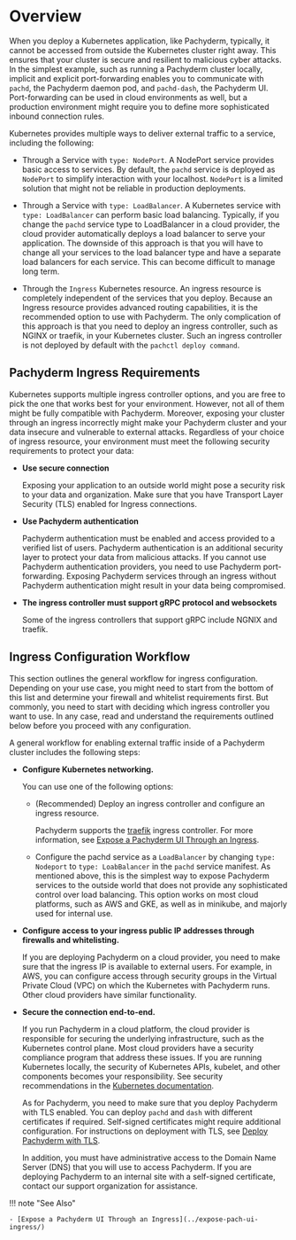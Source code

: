 # Overview

When you deploy a Kubernetes application, like Pachyderm, typically, it cannot
be accessed from outside the Kubernetes cluster right away. This ensures that
your cluster is secure and resilient to malicious cyber attacks. In the
simplest example, such as running a Pachyderm cluster locally, implicit and
explicit port-forwarding enables you to communicate with `pachd`, the Pachyderm
daemon pod, and `pachd-dash`, the Pachyderm UI. Port-forwarding can be used in
cloud environments as well, but a production environment might require you to
define more sophisticated inbound connection rules.

Kubernetes provides multiple ways to deliver external traffic to a service,
including the following:

* Through a Service with `type: NodePort`. A NodePort service provides basic
access to services. By default, the `pachd` service is deployed as `NodePort`
to simplify interaction with your localhost. `NodePort` is a limited solution
that might not be reliable in production deployments. 

* Through a Service with `type: LoadBalancer`. A Kubernetes service with
`type: LoadBalancer` can perform basic load balancing. Typically, if you
change the `pachd` service type to LoadBalancer in a cloud provider, the
cloud provider automatically deploys a load balancer to serve your
application. The downside of this approach is that you will have to change
all your services to the load balancer type and have a separate load
balancers for each service. This can become difficult to manage long term.

* Through the `Ingress` Kubernetes resource. An ingress resource is
completely independent of the services that you deploy. Because an Ingress
resource provides advanced routing capabilities, it is the recommended option
to use with Pachyderm. The only complication of this approach is that you need
to deploy an ingress controller, such as NGINX or traefik, in your Kubernetes
cluster. Such an ingress controller is not deployed by default with the
`pachctl deploy command`.

## Pachyderm Ingress Requirements

Kubernetes supports multiple ingress controller options, and you are free to
pick the one that works best for your environment. However, not all of them
might be fully compatible with Pachyderm. Moreover, exposing your cluster
through an ingress incorrectly might make your Pachyderm cluster and your
data insecure and vulnerable to external attacks. Regardless of your
choice of ingress resource, your environment must meet the
following security requirements to protect your data:

* **Use secure connection**

  Exposing your application to an outside world might pose a security
  risk to your data and organization. Make sure that you have Transport
  Layer Security (TLS) enabled for Ingress connections.

* **Use Pachyderm authentication**

  Pachyderm authentication must be enabled and access provided to a
  verified list of users. Pachyderm authentication is an additional
  security layer to protect your data from malicious attacks.
  If you cannot use Pachyderm authentication providers, you need to
  use Pachyderm port-forwarding. Exposing Pachyderm services through
  an ingress without Pachyderm authentication might result in your
  data being compromised.

* **The ingress controller must support gRPC protocol and websockets**

  Some of the ingress controllers that support gRPC include NGNIX and traefik.

## Ingress Configuration Workflow

This section outlines the general workflow for ingress configuration.
Depending on your use case, you might need to start from the bottom of
this list and determine your firewall and whitelist requirements first.
But commonly, you need to start with deciding which ingress controller
you want to use. In any case, read and understand the requirements
outlined below before you proceed with any configuration.

A general workflow for enabling external traffic inside of a Pachyderm
cluster includes the following steps:

* **Configure Kubernetes networking.**

  You can use one of the following options:

  * (Recommended) Deploy an ingress controller and configure an ingress
  resource.

    Pachyderm supports the [traefik](https://docs.traefik.io/)
    ingress controller. For more information, see
    [Expose a Pachyderm UI Through an Ingress](../expose-pach-ui-ingress/).

  * Configure the pachd service as a `LoadBalancer` by changing 
  `type: Nodeport` to `type: LoabBalancer` in the `pachd` service
  manifest. As mentioned above, this is the simplest way to expose
  Pachyderm services to the outside world that does not provide
  any sophisticated control over load balancing. This option works
  on most cloud platforms, such as AWS and GKE, as well as in
  minikube, and majorly used for internal use.

* **Configure access to your ingress public IP addresses through firewalls
and whitelisting.**

  If you are deploying Pachyderm on a cloud provider, you need to make sure
  that the ingress IP is available to external users. For example, in AWS, you can
  configure access through security groups in the Virtual Private Cloud (VPC)
  on which the Kubernetes with Pachyderm runs. Other cloud providers have
  similar functionality.

* **Secure the connection end-to-end.**

  If you run Pachyderm in a cloud platform, the cloud provider is responsible
  for securing the underlying infrastructure, such as the Kubernetes control
  plane. Most cloud providers have a security compliance program that address
  these issues. If you are running Kubernetes locally, the security of
  Kubernetes APIs, kubelet, and other components becomes your responsibility.
  See security recommendations in the [Kubernetes documentation](https://kubernetes.io/docs/tasks/administer-cluster/securing-a-cluster/). 

  As for Pachyderm, you need to make sure that you deploy Pachyderm with
  TLS enabled. You can deploy `pachd` and `dash` with different certificates
  if required. Self-signed certificates might require additional configuration.
  For instructions on deployment with TLS, see [Deploy Pachyderm with TLS](https://docs.pachyderm.com/latest/deploy-manage/deploy/deploy_w_tls/).

  In addition, you must have administrative access to the Domain Name
  Server (DNS) that you will use to access Pachyderm. If you are deploying
  Pachyderm to an internal site with a self-signed certificate, contact our
  support organization for assistance.

!!! note "See Also"

    - [Expose a Pachyderm UI Through an Ingress](../expose-pach-ui-ingress/)
